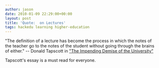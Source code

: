 ```yaml
---
author: jason
date: 2010-01-09 22:29:00+00:00
layout: post
title: 'Quote:  on Lectures'
tags: hackedu learning higher-education
---
```


"The definition of a lecture has become the process in which the notes of the teacher go to the notes of the student without going through the brains of either." -- Donald Tapscott in <a href="http://www.edge.org/3rd_culture/tapscott09/tapscott09_index.html">"The Impending Demise of the University"</a>

Tapscott's essay is a must read for everyone. 
